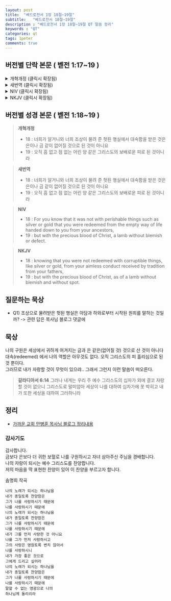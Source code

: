 ```yaml
---
layout: post
title:  "베드로전서 1장 18절~19절"
subtitle:   "베드로전서 18절~19절"
description : "베드로전서 1장 18절~19절 QT 말씀 정리"
keywords : "QT"
categories: qt
tags: 1peter
comments: true
---
```


## 버전별 단락 본문 ( 벧전 1:17~19 )

<details>
<summary> 개혁개정 (클릭시 확장됨)</summary>
<div markdown="1">

>* 17 : 외모로 보시지 않고 각 사람의 행위대로 심판하시는 이를 너희가 아버지라 부른즉 너희가 나그네로 있을 때를 두려움으로 지내라
>* `18 : 너희가 알거니와 너희 조상이 물려 준 헛된 행실에서 대속함을 받은 것은 은이나 금 같이 없어질 것으로 된 것이 아니요`
>* `19 : 오직 흠 없고 점 없는 어린 양 같은 그리스도의 보배로운 피로 된 것이니라`
</div>
</details>

<details>
<summary> 새번역 (클릭시 확장됨)</summary>
<div markdown="1">

>* 17 : 그리고 사람을 겉모양으로 판단하지 않으시고 각 사람의 행위대로 심판하시는 분을 여러분이 아버지라고 부르고 있으니, 여러분은 나그네 삶을 사는 동안 두려운 마음으로 살아가십시오.
>* `18 : 너희가 알거니와 너희 조상이 물려 준 헛된 행실에서 대속함을 받은 것은 은이나 금 같이 없어질 것으로 된 것이 아니요`
>* `19 : 오직 흠 없고 점 없는 어린 양 같은 그리스도의 보배로운 피로 된 것이니라`
</div>
</details>

<details>
<summary> NIV (클릭시 확장됨)</summary>
<div markdown="1">

>* 17 : Since you call on a Father who judges each person’s work impartially, live out your time as foreigners here in reverent fear. 
>* `18 : For you know that it was not with perishable things such as silver or gold that you were redeemed from the empty way of life handed down to you from your ancestors,`
>* `19 : but with the precious blood of Christ, a lamb without blemish or defect.`
</div>
</details>

<details>
<summary> NKJV (클릭시 확장됨)</summary>
<div markdown="1">

>* 17 : And if you call on the Father, who without partiality judges according to each one’s work, conduct yourselves throughout the time of your stay here in fear;
>* `18 : knowing that you were not redeemed with corruptible things, like silver or gold, from your aimless conduct received by tradition from your fathers,`
>* `19 : but with the precious blood of Christ, as of a lamb without blemish and without spot.`

</div>
</details>

## 버전별 성경 본문 ( 벧전 1:18~19 )

> **개혁개정**
>* 18 : 너희가 알거니와 너희 조상이 물려 준 헛된 행실에서 대속함을 받은 것은 은이나 금 같이 없어질 것으로 된 것이 아니요
>* 19 : 오직 흠 없고 점 없는 어린 양 같은 그리스도의 보배로운 피로 된 것이니라

> **새번역**
>* 18 : 너희가 알거니와 너희 조상이 물려 준 헛된 행실에서 대속함을 받은 것은 은이나 금 같이 없어질 것으로 된 것이 아니요
>* 19 : 오직 흠 없고 점 없는 어린 양 같은 그리스도의 보배로운 피로 된 것이니라

> **NIV**
>* 18 : For you know that it was not with perishable things such as silver or gold that you were redeemed from the empty way of life handed down to you from your ancestors,
>* 19 : but with the precious blood of Christ, a lamb without blemish or defect.

> **NKJV**
>* 18 : knowing that you were not redeemed with corruptible things, like silver or gold, from your aimless conduct received by tradition from your fathers,
>* 19 : but with the precious blood of Christ, as of a lamb without blemish and without spot.

## 질문하는 묵상

* Q1) 조상으로 물려받은 헛된 행실은 아담과 하와로부터 시작된 원죄를 말하는 것일까? -> 관련 답은 목사님 블로그 댓글에

## 묵상
나의 구원은 세상에서 귀하게 여겨지는 금과 은 같은(없어질 것) 것으로 산 것이 아니다  
대속(redeemed) 에서 나의 역할은 아무것도 없다. 오직 그리스도의 피 흘리심으로 된 것 뿐이다.  
그러므로 내가 자랑할 것이 무엇이 있으랴.. 
그래서 그런지 이런 말씀이 떠오른다.  
> **갈라디아서 6:14**
그러나 내게는 우리 주 예수 그리스도의 십자가 외에 결코 자랑할 것이 없으니 
그리스도로 말미암아 세상이 나를 대하여 십자가에 못 박히고 내가 또한 세상을 대하여 그러하니라

## 정리
* [가까운 교회 안병훈 목사님 블로그 정리내용](https://blog.naver.com/tolerance2018/221422391834)

### 감사기도
감사합니다.  
금보다 은보다 더 귀한 보혈로 나를 구원하시고 자녀 삼아주신 주님을 경배합니다.  
나의 자랑이 되시는 예수 그리스도를 찬양합니다.  
저의 마음을 딱 표현한 찬양이 있어 이 찬양을 부르고자 합니다.

솜명희 작곡
```
나의 노래가 되시는 하나님을 
내가 종일토록 찬양함은
그가 나를 사랑하시기 때문에
나를 사랑하시기 때문에
나의 노래가 되시는 하나님을 
내가 종일토록 찬양함은
그가 나를 사랑하시기 때문에
나를 사랑하시기 때문에
내가 그를 먼저 사랑한 것 아니요
나를 그가 먼저 사랑하시고
그의 사랑은 영원토록 변치 않아서
나를 사랑하시니
내가 가장 좋은 것으로
그에게 드리고 싶어라
나의 노래가 되시는 하나님을 
내가 종일토록 찬양함은
그가 나를 사랑하시기 때문에 
나를 사랑하시기 때문에 
말할 수 없는 영광으로 나의 
하나님께 돌리리라 
```
